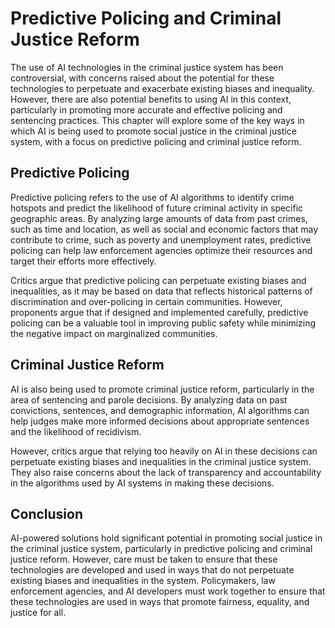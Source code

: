 Predictive Policing and Criminal Justice Reform
===============================================================================================

The use of AI technologies in the criminal justice system has been controversial, with concerns raised about the potential for these technologies to perpetuate and exacerbate existing biases and inequality. However, there are also potential benefits to using AI in this context, particularly in promoting more accurate and effective policing and sentencing practices. This chapter will explore some of the key ways in which AI is being used to promote social justice in the criminal justice system, with a focus on predictive policing and criminal justice reform.

Predictive Policing
-------------------

Predictive policing refers to the use of AI algorithms to identify crime hotspots and predict the likelihood of future criminal activity in specific geographic areas. By analyzing large amounts of data from past crimes, such as time and location, as well as social and economic factors that may contribute to crime, such as poverty and unemployment rates, predictive policing can help law enforcement agencies optimize their resources and target their efforts more effectively.

Critics argue that predictive policing can perpetuate existing biases and inequalities, as it may be based on data that reflects historical patterns of discrimination and over-policing in certain communities. However, proponents argue that if designed and implemented carefully, predictive policing can be a valuable tool in improving public safety while minimizing the negative impact on marginalized communities.

Criminal Justice Reform
-----------------------

AI is also being used to promote criminal justice reform, particularly in the area of sentencing and parole decisions. By analyzing data on past convictions, sentences, and demographic information, AI algorithms can help judges make more informed decisions about appropriate sentences and the likelihood of recidivism.

However, critics argue that relying too heavily on AI in these decisions can perpetuate existing biases and inequalities in the criminal justice system. They also raise concerns about the lack of transparency and accountability in the algorithms used by AI systems in making these decisions.

Conclusion
----------

AI-powered solutions hold significant potential in promoting social justice in the criminal justice system, particularly in predictive policing and criminal justice reform. However, care must be taken to ensure that these technologies are developed and used in ways that do not perpetuate existing biases and inequalities in the system. Policymakers, law enforcement agencies, and AI developers must work together to ensure that these technologies are used in ways that promote fairness, equality, and justice for all.
